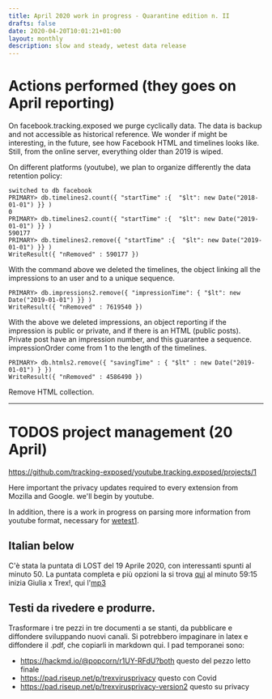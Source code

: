 ```yaml
---
title: April 2020 work in progress - Quarantine edition n. II
drafts: false
date: 2020-04-20T10:01:21+01:00
layout: monthly
description: slow and steady, wetest data release
---
```


# Actions performed (they goes on April reporting)

On facebook.tracking.exposed we purge cyclically data. The data is backup and not accessible as historical reference. We wonder if might be interesting, in the future, see how Facebook HTML and timelines looks like.
Still, from the online server, everything older than 2019 is wiped.

On different platforms (youtube), we plan to organize differently the data retention policy:

    switched to db facebook
    PRIMARY> db.timelines2.count({ "startTime" :{  "$lt": new Date("2018-01-01") }} )
    0
    PRIMARY> db.timelines2.count({ "startTime" :{  "$lt": new Date("2019-01-01") }} )
    590177
    PRIMARY> db.timelines2.remove({ "startTime" :{  "$lt": new Date("2019-01-01") }} )
    WriteResult({ "nRemoved" : 590177 })

With the command above we deleted the timelines, the object linking all the impressions to an user and to a unique sequence.

    PRIMARY> db.impressions2.remove({ "impressionTime": { "$lt": new Date("2019-01-01") }} )
    WriteResult({ "nRemoved" : 7619540 })

With the above we deleted impressions, an object reporting if the impression is public or private, and if there is an HTML (public posts).
Private post have an impression number, and this guarantee a sequence. impressionOrder come from 1 to the length of the timelines.

    PRIMARY> db.htmls2.remove({ "savingTime" : { "$lt" : new Date("2019-01-01") } })
    WriteResult({ "nRemoved" : 4586490 })

Remove HTML collection.

---

# TODOS project management (20 April)

https://github.com/tracking-exposed/youtube.tracking.exposed/projects/1

Here important the privacy updates required to every extension from Mozilla and Google. we'll begin by youtube.

In addition, there is a work in progress on parsing more information from youtube format, necessary for [wetest1](https://youtube.tracking.exposed/wetest/1).

## Italian below

C'è stata la puntata di LOST del 19 Aprile 2020, con interessanti spunti al minuto 50. La puntata completa e più opzioni la si trova [qui](https://archive.org/details/20200419loco19) al minuto 59:15 inizia Giulia x Trex!, qui l'[mp3](https://archive.org/download/20200419loco19/2020-04-19-loco19.mp3)

## Testi da rivedere e produrre.

Trasformare i tre pezzi in tre documenti a se stanti, da pubblicare e diffondere sviluppando nuovi canali.
Si potrebbero impaginare in latex e diffondere il .pdf, che copiarli in markdown qui. I pad temporanei sono:

* https://hackmd.io/@popcorn/r1UY-RFdU?both questo del pezzo letto finale
* https://pad.riseup.net/p/trexvirusprivacy questo con Covid
* https://pad.riseup.net/p/trexvirusprivacy-version2 questo su privacy
